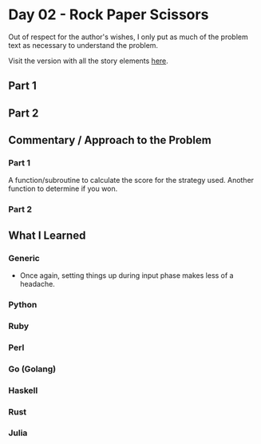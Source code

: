 # Day 02 - Rock Paper Scissors

Out of respect for the author's wishes, I only put as much of the problem text as necessary to understand the problem.

Visit the version with all the story elements [here](https://adventofcode.com/2022/day/2).

## Part 1

## Part 2

## Commentary / Approach to the Problem
### Part 1
A function/subroutine to calculate the score for the strategy used. Another function to determine if you won.

### Part 2
## What I Learned

### Generic
- Once again, setting things up during input phase makes less of a headache.
### Python

### Ruby

### Perl

### Go (Golang)

### Haskell

### Rust

### Julia
    